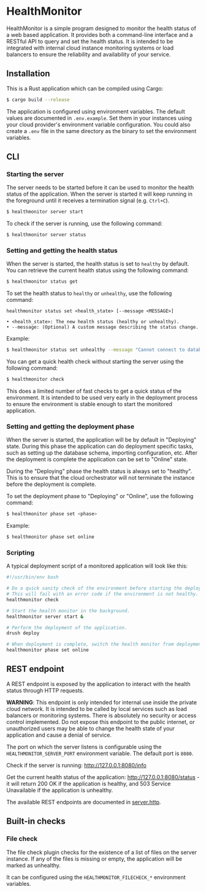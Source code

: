 # HealthMonitor

HealthMonitor is a simple program designed to monitor the health status of a web based application. It provides both a
command-line interface and a RESTful API to query and set the health status. It is intended to be integrated with
internal cloud instance monitoring systems or load balancers to ensure the reliability and availability of your service.

## Installation

This is a Rust application which can be compiled using Cargo:

```bash
$ cargo build --release
```

The application is configured using environment variables. The default values are documented in `.env.example`. Set them
in your instances using your cloud provider's environment variable configuration. You could also create a `.env` file in
the same directory as the binary to set the environment variables.


## CLI

### Starting the server

The server needs to be started before it can be used to monitor the health status of the application. When the server is
started it will keep running in the foreground until it receives a termination signal (e.g. `Ctrl+C`).

```bash
$ healthmonitor server start
```

To check if the server is running, use the following command:

```bash
$ healthmonitor server status
```


### Setting and getting the health status

When the server is started, the health status is set to `healthy` by default. You can retrieve the current health status
using the following command:

```bash
$ healthmonitor status get
```

To set the health status to `healthy` or `unhealthy`, use the following command:

```
healthmonitor status set <health_state> [--message <MESSAGE>]

• <health_state>: The new health status (healthy or unhealthy).
• --message: (Optional) A custom message describing the status change.
```

Example:

```bash
$ healthmonitor status set unhealthy --message "Cannot connect to database."
```

You can get a quick health check without starting the server using the following command:

```bash
$ healthmonitor check
```

This does a limited number of fast checks to get a quick status of the environment. It is intended to be used very
early in the deployment process to ensure the environment is stable enough to start the monitored application.

### Setting and getting the deployment phase

When the server is started, the application will be by default in "Deploying" state. During this phase the application
can do deployment specific tasks, such as setting up the database schema, importing configuration, etc. After the
deployment is complete the application can be set to "Online" state.

During the "Deploying" phase the health status is always set to "healthy". This is to ensure that the cloud orchestrator
will not terminate the instance before the deployment is complete.

To set the deployment phase to "Deploying" or "Online", use the following command:

```bash
$ healthmonitor phase set <phase>
```

Example:

```bash
$ healthmonitor phase set online
```

### Scripting

A typical deployment script of a monitored application will look like this:

```bash
#!/usr/bin/env bash

# Do a quick sanity check of the environment before starting the deployment.
# This will fail with an error code if the environment is not healthy.
healthmonitor check

# Start the health monitor in the background.
healthmonitor server start &

# Perform the deployment of the application.
drush deploy

# When deployment is complete, switch the health monitor from deployment mode to online mode.
healthmonitor phase set online
```


## REST endpoint

A REST endpoint is exposed by the application to interact with the health status through HTTP requests.

**WARNING**: This endpoint is only intended for internal use inside the private cloud network. It is intended to be
called by local services such as load balancers or monitoring systems. There is absolutely no security or access control
implemented. Do not expose this endpoint to the public internet, or unauthorized users may be able to change the health
state of your application and cause a denial of service.

The port on which the server listens is configurable using the `HEALTHMONITOR_SERVER_PORT` environment variable. The
default port is `8080`.

Check if the server is running: http://127.0.0.1:8080/info

Get the current health status of the application: http://127.0.0.1:8080/status - it will return 200 OK if the
application is healthy, and 503 Service Unavailable if the application is unhealthy.

The available REST endpoints are documented in [server.http](https://github.com/pfrenssen/healthmonitor/blob/master/server.http).

## Built-in checks

### File check

The file check plugin checks for the existence of a list of files on the server instance. If any of the files is missing
or empty, the application will be marked as unhealthy.

It can be configured using the `HEALTHMONITOR_FILECHECK_*` environment variables.